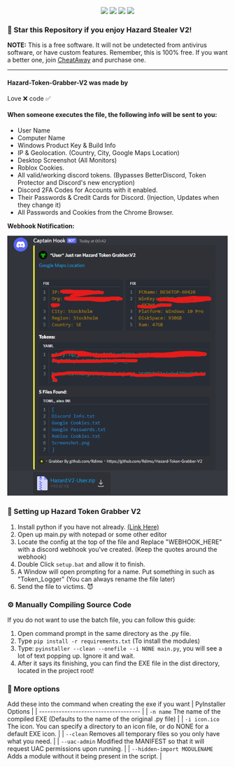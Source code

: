 <p align="center">
  <img src="https://img.shields.io/github/languages/top/Rdimo/Hazard-Token-Grabber-V2?style=flat-square">
  <img src="https://img.shields.io/github/last-commit/Rdimo/Hazard-Token-Grabber-V2?style=flat-square">
  <img src="https://img.shields.io/github/stars/Rdimo/Hazard-Token-Grabber-V2?color=%23daff00&label=Stars&style=flat-square">
  <img src="https://img.shields.io/github/forks/Rdimo/Hazard-Token-Grabber-V2?color=%23daff00&label=Forks&style=flat-square">
</p>

<h3 allign="center">🌟 Star this Repository if you enjoy Hazard Stealer V2!</h3>

**NOTE:** This is a free software. It will not be undetected from antivirus software, or have custom features. Remember, this is 100% free. If you want a better one, join [CheatAway](https://cheataway.com/) and purchase one.

---

#### Hazard-Token-Grabber-V2 was made by

Love ❌ code ✅

#### When someone executes the file, the following info will be sent to you:

- User Name
- Computer Name
- Windows Product Key & Build Info
- IP & Geolocation. (Country, City, Google Maps Location)
- Desktop Screenshot (All Monitors)
- Roblox Cookies.
- All valid/working discord tokens. (Bypasses BetterDiscord, Token Protector and Discord's new encryption)
- Discord 2FA Codes for Accounts with it enabled.
- Their Passwords & Credit Cards for Discord. (Injection, Updates when they change it)
- All Passwords and Cookies from the Chrome Browser.

**Webhook Notification:**
<p align="left"><img src="https://raw.githubusercontent.com/Rdimo/images/master/Hazard-Token-Grabber-V2/info.png">

### 📁 Setting up Hazard Token Grabber V2

1. Install python if you have not already. [(Link Here)](https://www.python.org/)
2. Open up main.py with notepad or some other editor
3. Locate the config at the top of the file and Replace "WEBHOOK_HERE" with a discord webhook you've created. (Keep the quotes around the webhook)
4. Double Click `setup.bat` and allow it to finish.
5. A Window will open prompting for a name. Put something in such as "Token_Logger" (You can always rename the file later)
6. Send the file to victims. 😈

### ⚙ Manually Compiling Source Code

If you do not want to use the batch file, you can follow this guide:

1. Open command prompt in the same directory as the .py file.
2. Type `pip install -r requirements.txt` (To install the modules)
3. Type: `pyinstaller --clean --onefile --i NONE main.py`, you will see a lot of text popping up. Ignore it and wait.
4. After it says its finishing, you can find the EXE file in the dist directory, located in the project root!

### 💾 More options

Add these into the command when creating the exe if you want
| PyInstaller Options |
| ------------------------------------ |
| `-n name` The name of the compiled EXE (Defaults to the name of the original .py file) |
| `-i icon.ico` The icon. You can specify a directory to an icon file, or do NONE for a default EXE icon. |
| `--clean` Removes all temporary files so you only have what you need. |
| `--uac-admin` Modified the MANIFEST so that it will request UAC permissions upon running. |
| `--hidden-import MODULENAME` Adds a module without it being present in the script. |
